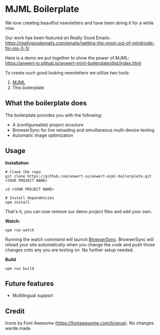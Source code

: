 # MJML Boilerplate

We love creating beautfiul newsletters and have been doing it for a while now.

Our work has been featured on Really Good Emails: https://reallygoodemails.com/emails/getting-the-most-out-of-mindnode-for-ios-3-3/

Here is a demo we put together to show the power of MJML: https://anwert-io.github.io/anwert-mjml-boilerplate/dist/index.html

To create such good looking newsletters we utilize two tools:
1. [MJML](https://github.com/mjmlio/mjml)
2. This boilerplate

## What the boilerplate does
The boilerplate provides you with the following:
* A (configureable) project structure
* BrowserSync for live reloading and simultaneous multi-device testing
* Automatic image optimization

## Usage

**Installation**

```
# Clone the repo
git clone https://github.com/anwert-io/anwert-mjml-boilerplate.git <YOUR PROJECT NAME>

cd <YOUR PROJECT NAME>

# Install dependencies
npm install
```

That's it, you can now remove our demo project files and add your own. 

**Watch:**
```
npm run watch
```

Running the watch command will launch [BrowserSync](https://github.com/BrowserSync/browser-sync). BrowserSync will reload your site automatically when you change the code and push those changes onto any you are testing on. No further setup needed. 

**Build**
```
npm run build
```

## Future features
* Multilingual support 

## Credit
Icons by Font Awesome (https://fontawesome.com/license). No changes werde made
